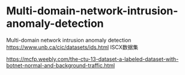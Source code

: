 # Multi-domain-network-intrusion-anomaly-detection
Multi-domain network intrusion anomaly detection
https://www.unb.ca/cic/datasets/ids.html ISCX数据集

https://mcfp.weebly.com/the-ctu-13-dataset-a-labeled-dataset-with-botnet-normal-and-background-traffic.html   
